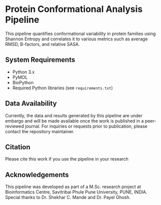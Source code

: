 # Protein Conformational Analysis Pipeline

This pipeline quantifies conformational variability in protein families using Shannon Entropy and correlates it to various metrics such as average RMSD, B-factors, and relative SASA.

## System Requirements
- Python 3.x
- PyMOL
- BioPython
- Required Python libraries (see `requirements.txt`)

## Data Availability
Currently, the data and results generated by this pipeline are under embargo and will be made available once the work is published in a peer-reviewed journal. For inquiries or requests prior to publication, please contact the repository maintainer.

## Citation
Please cite this work if you use the pipeline in your research


## Acknowledgements
This pipeline was developed as part of a M.Sc. research project at Bioinformatics Centre, Savitribai Phule Pune University, PUNE, INDIA. Special thanks to Dr. Shekhar C. Mande and Dr. Payel Ghosh.

